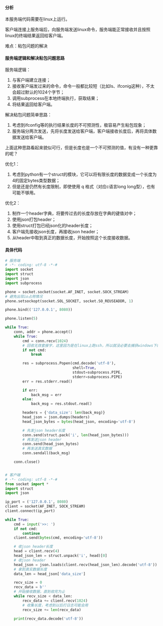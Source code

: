 #### 分析

本服务端代码需要在linux上运行。

客户端连接上服务端后，向服务端发送linux命令，服务端能正常接收并且按照linux的终端结果返回给客户端。

难点：粘包问题的解决


#### 服务端逻辑和解决粘包问题思路

服务端逻辑：

1. 与客户端建立连接；
2. 接收客户端发过来的命令，命令一般都比较短（比如ls、ifconig这种），不太会超过默认的1024个字节；
3. 调用subprocess在本地终端执行，获取结果；
4. 将结果返回给客户端。


解决粘包问题简单思路：
1. 考虑到ifconfig等的执行结果长度的不可预测性，极容易产生粘包现象；
2. 服务端分两次发送，先将长度发送给客户端，客户端接收长度后，再将具体数据发送给客户端。

上面这种思路看起来貌似可行，但是长度也是一个不可预测的值，有没有一种更靠的呢？

优化1：
1. 考虑到python有一个struct的模块，它可以将有限长度的数据变成一个长度为4的固定bytes类型数据；
2. 但是还是仍然有长度限制，即使使用 q 格式（对应c语言long long型），也有可能不够用。

优化2：
1. 制作一个header字典，将要传过去的长度存放在字典的键值对中；
2. 使用json打包header；
3. 使用struct打包已经json化的header长度；
4. 客户端先接收json长度，再接收json header；
5. 从header中取到真正的数据长度，开始按照这个长度接收数据。

#### 具体代码

```python
# 服务端
# -*- coding: utf-8 -*-#
import socket
import struct
import json
import subprocess

phone = socket.socket(socket.AF_INET, socket.SOCK_STREAM)
# 避免出现io占用情况
phone.setsockopt(socket.SOL_SOCKET, socket.SO_REUSEADDR, 1)

phone.bind(('127.0.0.1', 8080))

phone.listen(5)

while True:
    conn, addr = phone.accept()
    while True:
        cmd = conn.recv(1024)
        # 回收无效套接字，这里因为是在linux上跑ssh，所以就没必要去捕获windows下的ConnectionResetError了
        if not cmd:
            break

        res = subprocess.Popen(cmd.decode('utf-8'),
                               shell=True,
                               stdout=subprocess.PIPE,
                               stderr=subprocess.PIPE)
        err = res.stderr.read()

        if err:
            back_msg = err
        else:
            back_msg = res.stdout.read()

        headers = {'data_size': len(back_msg)}
        head_json = json.dumps(headers)
        head_json_bytes = bytes(head_json, encoding='utf-8')

        # 先发json header长度
        conn.send(struct.pack('i', len(head_json_bytes)))
        # 再发送json header
        conn.send(head_json_bytes)
        # 再发送真实数据
        conn.sendall(back_msg)

    conn.close()


# 客户端
# -*- coding: utf-8 -*-#
from socket import *
import struct
import json

ip_port = ('127.0.0.1', 8080)
client = socket(AF_INET, SOCK_STREAM)
client.connect(ip_port)

while True:
    cmd = input('>>: ')
    if not cmd:
        continue
    client.send(bytes(cmd, encoding='utf-8'))

    # 收json header长度
    head = client.recv(4)
    head_json_len = struct.unpack('i', head)[0]
    # 收json header
    head_json = json.loads(client.recv(head_json_len).decode('utf-8'))
    # 拿到真实数据长度
    data_len = head_json['data_size']

    recv_size = 0
    recv_data = b''
    # 开始接收数据，直到收完为止
    while recv_size < data_len:
        recv_data += client.recv(1024)
        # 收集长度，考虑到以后打日志可能会用
        recv_size += len(recv_data)

    print(recv_data.decode('utf-8'))

```




